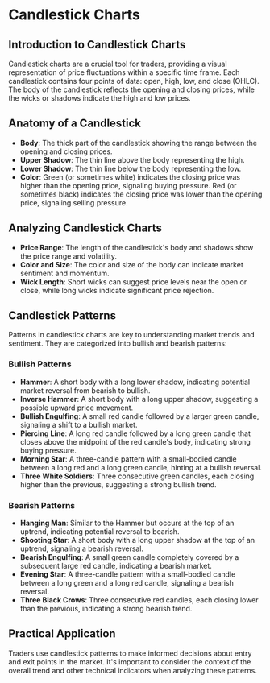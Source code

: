 # Candlestick Charts

## Introduction to Candlestick Charts

Candlestick charts are a crucial tool for traders, providing a visual representation of price fluctuations within a specific time frame. Each candlestick contains four points of data: open, high, low, and close (OHLC). The body of the candlestick reflects the opening and closing prices, while the wicks or shadows indicate the high and low prices.

## Anatomy of a Candlestick

- **Body**: The thick part of the candlestick showing the range between the opening and closing prices.
- **Upper Shadow**: The thin line above the body representing the high.
- **Lower Shadow**: The thin line below the body representing the low.
- **Color**: Green (or sometimes white) indicates the closing price was higher than the opening price, signaling buying pressure. Red (or sometimes black) indicates the closing price was lower than the opening price, signaling selling pressure.

## Analyzing Candlestick Charts

- **Price Range**: The length of the candlestick's body and shadows show the price range and volatility.
- **Color and Size**: The color and size of the body can indicate market sentiment and momentum.
- **Wick Length**: Short wicks can suggest price levels near the open or close, while long wicks indicate significant price rejection.

## Candlestick Patterns

Patterns in candlestick charts are key to understanding market trends and sentiment. They are categorized into bullish and bearish patterns:

### Bullish Patterns

- **Hammer**: A short body with a long lower shadow, indicating potential market reversal from bearish to bullish.
- **Inverse Hammer**: A short body with a long upper shadow, suggesting a possible upward price movement.
- **Bullish Engulfing**: A small red candle followed by a larger green candle, signaling a shift to a bullish market.
- **Piercing Line**: A long red candle followed by a long green candle that closes above the midpoint of the red candle's body, indicating strong buying pressure.
- **Morning Star**: A three-candle pattern with a small-bodied candle between a long red and a long green candle, hinting at a bullish reversal.
- **Three White Soldiers**: Three consecutive green candles, each closing higher than the previous, suggesting a strong bullish trend.

### Bearish Patterns

- **Hanging Man**: Similar to the Hammer but occurs at the top of an uptrend, indicating potential reversal to bearish.
- **Shooting Star**: A short body with a long upper shadow at the top of an uptrend, signaling a bearish reversal.
- **Bearish Engulfing**: A small green candle completely covered by a subsequent large red candle, indicating a bearish market.
- **Evening Star**: A three-candle pattern with a small-bodied candle between a long green and a long red candle, signaling a bearish reversal.
- **Three Black Crows**: Three consecutive red candles, each closing lower than the previous, indicating a strong bearish trend.

## Practical Application

Traders use candlestick patterns to make informed decisions about entry and exit points in the market. It's important to consider the context of the overall trend and other technical indicators when analyzing these patterns.
